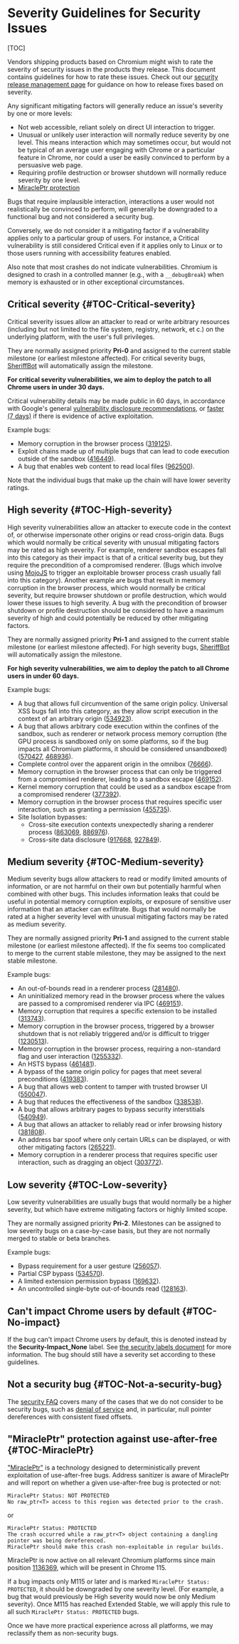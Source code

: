 # Severity Guidelines for Security Issues

[TOC]

Vendors shipping products based on Chromium might wish to rate the severity of
security issues in the products they release. This document contains guidelines
for how to rate these issues. Check out our
[security release management page](https://www.chromium.org/Home/chromium-security/security-release-management)
for guidance on how to release fixes based on severity.

Any significant mitigating factors will generally reduce an issue's severity by one or
more levels:
* Not web accessible, reliant solely on direct UI interaction to trigger.
* Unusual or unlikely user interaction will normally reduce severity by one
  level. This means interaction which may sometimes occur, but would not be
  typical of an average user engaging with Chrome or a particular feature in
  Chrome, nor could a user be easily convinced to perform by a persuasive web page.
* Requiring profile destruction or browser shutdown will normally reduce
  severity by one level.
* [MiraclePtr protection](#TOC-MiraclePtr)

Bugs that require implausible interaction, interactions a user would not
realistically be convinced to perform, will generally be downgraded to a
functional bug and not considered a security bug.

Conversely, we do not consider it a mitigating factor if a vulnerability applies
only to a particular group of users. For instance, a Critical vulnerability is
still considered Critical even if it applies only to Linux or to those users
running with accessibility features enabled.

Also note that most crashes do not indicate vulnerabilities. Chromium is designed
to crash in a controlled manner (e.g., with a ```__debugBreak```) when memory is
exhausted or in other exceptional circumstances.


## Critical severity {#TOC-Critical-severity}

Critical severity issues allow an attacker to read or write arbitrary resources
(including but not limited to the file system, registry, network, et c.) on the
underlying platform, with the user's full privileges.

They are normally assigned priority **Pri-0** and assigned to the current stable
milestone (or earliest milestone affected). For critical severity bugs,
[SheriffBot](https://www.chromium.org/issue-tracking/autotriage) will
automatically assign the milestone.

**For critical severity vulnerabilities, we aim to deploy the patch to all
Chrome users in under 30 days.**

Critical vulnerability details may be made public in 60 days,
in accordance with Google's general [vulnerability disclosure recommendations](https://security.googleblog.com/2010/07/rebooting-responsible-disclosure-focus.html),
or [faster (7 days)](https://security.googleblog.com/2013/05/disclosure-timeline-for-vulnerabilities.html)
if there is evidence of active exploitation.

Example bugs:

* Memory corruption in the browser process ([319125](https://crbug.com/319125#c10)).
* Exploit chains made up of multiple bugs that can lead to code execution
  outside of the sandbox ([416449](https://crbug.com/416449)).
* A bug that enables web content to read local files
  ([962500](https://crbug.com/962500)).

Note that the individual bugs that make up the chain will have lower severity
ratings.


## High severity {#TOC-High-severity}

High severity vulnerabilities allow an attacker to execute code in the context
of, or otherwise impersonate other origins or read cross-origin data.
Bugs which would normally be
critical severity with unusual mitigating factors may be rated as high severity.
For example, renderer sandbox escapes fall into this category as their impact is
that of a critical severity bug, but they require the precondition of a
compromised renderer. (Bugs which involve using [MojoJS](../../mojo/public/js/README.md)
to trigger an exploitable browser process crash usually fall into this category).
Another example are bugs that result in memory corruption in the browser
process, which would normally be critical severity, but require browser shutdown
or profile destruction, which would lower these issues to high severity. A
bug with the precondition of browser shutdown or profile destruction should be
considered to have a maximum severity of high and could potentially be
reduced by other mitigating factors.

They are normally assigned priority **Pri-1** and assigned to the current stable
milestone (or earliest milestone affected). For high severity bugs,
[SheriffBot](https://www.chromium.org/issue-tracking/autotriage) will
automatically assign the milestone.

**For high severity vulnerabilities, we aim to deploy the patch to all Chrome
users in under 60 days.**

Example bugs:

* A bug that allows full circumvention of the same origin policy. Universal XSS
bugs fall into this category, as they allow script execution in the context of
an arbitrary origin ([534923](https://crbug.com/534923)).
* A bug that allows arbitrary code execution within the confines of the sandbox,
such as renderer or network process memory corruption (the GPU process is
sandboxed only on some platforms, so if the bug impacts all Chromium platforms,
it should be considered unsandboxed)
([570427](https://crbug.com/570427), [468936](https://crbug.com/468936)).
* Complete control over the apparent origin in the omnibox
([76666](https://crbug.com/76666)).
* Memory corruption in the browser process that can only be triggered from a
compromised renderer, leading to a sandbox escape
([469152](https://crbug.com/469152)).
* Kernel memory corruption that could be used as a sandbox escape from a
compromised renderer ([377392](https://crbug.com/377392)).
* Memory corruption in the browser process that requires specific user
interaction, such as granting a permission ([455735](https://crbug.com/455735)).
* Site Isolation bypasses:
    - Cross-site execution contexts unexpectedly sharing a renderer process
      ([863069](https://crbug.com/863069), [886976](https://crbug.com/886976)).
    - Cross-site data disclosure
      ([917668](https://crbug.com/917668), [927849](https://crbug.com/927849)).


## Medium severity {#TOC-Medium-severity}

Medium severity bugs allow attackers to read or modify limited amounts of
information, or are not harmful on their own but potentially harmful when
combined with other bugs. This includes information leaks that could be useful
in potential memory corruption exploits, or exposure of sensitive user
information that an attacker can exfiltrate. Bugs that would normally be rated
at a higher severity level with unusual mitigating factors may be rated as
medium severity.

They are normally assigned priority **Pri-1** and assigned to the current stable
milestone (or earliest milestone affected). If the fix seems too complicated to
merge to the current stable milestone, they may be assigned to the next stable
milestone.

Example bugs:

* An out-of-bounds read in a renderer process
([281480](https://crbug.com/281480)).
* An uninitialized memory read in the browser process where the values are
passed to a compromised renderer via IPC ([469151](https://crbug.com/469151)).
* Memory corruption that requires a specific extension to be installed
([313743](https://crbug.com/313743)).
* Memory corruption in the browser process, triggered by a browser shutdown that
  is not reliably triggered and/or is difficult to trigger ([1230513](https://crbug.com/1230513)).
* Memory corruption in the browser process, requiring a non-standard flag and
  user interaction ([1255332](https://crbug.com/1255332)).
* An HSTS bypass ([461481](https://crbug.com/461481)).
* A bypass of the same origin policy for pages that meet several preconditions
([419383](https://crbug.com/419383)).
* A bug that allows web content to tamper with trusted browser UI
([550047](https://crbug.com/550047)).
* A bug that reduces the effectiveness of the sandbox
([338538](https://crbug.com/338538)).
* A bug that allows arbitrary pages to bypass security interstitials
([540949](https://crbug.com/540949)).
* A bug that allows an attacker to reliably read or infer browsing history
([381808](https://crbug.com/381808)).
* An address bar spoof where only certain URLs can be displayed, or with other
mitigating factors ([265221](https://crbug.com/265221)).
* Memory corruption in a renderer process that requires specific user
interaction, such as dragging an object ([303772](https://crbug.com/303772)).


## Low severity {#TOC-Low-severity}

Low severity vulnerabilities are usually bugs that would normally be a higher
severity, but which have extreme mitigating factors or highly limited scope.

They are normally assigned priority **Pri-2**. Milestones can be assigned to low
severity bugs on a case-by-case basis, but they are not normally merged to
stable or beta branches.

Example bugs:

* Bypass requirement for a user gesture ([256057](https://crbug.com/256057)).
* Partial CSP bypass ([534570](https://crbug.com/534570)).
* A limited extension permission bypass ([169632](https://crbug.com/169632)).
* An uncontrolled single-byte out-of-bounds read
([128163](https://crbug.com/128163)).


## Can't impact Chrome users by default {#TOC-No-impact}

If the bug can't impact Chrome users by default, this is denoted instead by
the **Security-Impact_None** label. See
[the security labels document](security-labels.md#TOC-Security_Impact-None)
for more information. The bug should still have a severity set according
to these guidelines.


## Not a security bug {#TOC-Not-a-security-bug}

The [security FAQ](faq.md) covers many of the cases that we do not consider to
be security bugs, such as [denial of service](faq.md#TOC-Are-denial-of-service-issues-considered-security-bugs-)
and, in particular, null pointer dereferences with consistent fixed offsets.


## "MiraclePtr" protection against use-after-free {#TOC-MiraclePtr}

["MiraclePtr"](../../base/memory/raw_ptr.md) is a technology designed to
deterministically prevent exploitation of use-after-free bugs. Address
sanitizer is aware of MiraclePtr and will report on whether a given
use-after-free bug is protected or not:

```
MiraclePtr Status: NOT PROTECTED
No raw_ptr<T> access to this region was detected prior to the crash.
```

or

```
MiraclePtr Status: PROTECTED
The crash occurred while a raw_ptr<T> object containing a dangling pointer was being dereferenced.
MiraclePtr should make this crash non-exploitable in regular builds.
```

MiraclePtr is now active on all relevant Chromium platforms since main position
[1136369](https://chromium-review.googlesource.com/c/chromium/src/+/4478673),
which will be present in Chrome 115.

If a bug impacts only M115 or later and is marked `MiraclePtr Status:
PROTECTED`, it should be downgraded by one severity level. (For example, a bug
that would previously be High severity would now be only Medium severity).
Once M115 has reached Extended Stable, we will apply this rule to all such
`MiraclePtr Status: PROTECTED` bugs.

Once we have more practical experience across all platforms, we may reclassify
them as non-security bugs.
